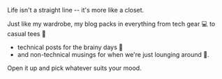 Life isn't a straight line -- it's more like a closet. 


Just like my wardrobe, my blog packs in everything from tech gear 💻 to casual tees 👕 <br>
- technical posts for the brainy days 🧠 <br>
- and non-technical musings for when we're just lounging around 📖.

Open it up and pick whatever suits your mood. 

